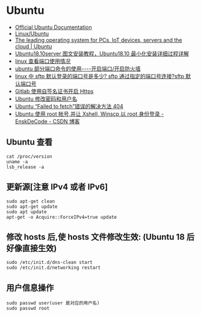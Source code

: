 # Ubuntu

- [Official Ubuntu Documentation](https://help.ubuntu.com/)
- [Linux/Ubuntu](https://www.cnblogs.com/bycnboy/p/10591620.html)
- [The leading operating system for PCs, IoT devices, servers and the cloud | Ubuntu](https://www.ubuntu.com/index_kylin)
- [Ubuntu18.10server 图文安装教程，Ubuntu18.10 最小化安装详细过程详解](http://www.piis.cn/zhishi/web1424.asp)
- [linux 查看端口使用情况](https://blog.csdn.net/zwhfyy/article/details/3971523)
- [ubuntu 部分端口命令的使用----开启端口/开启防火墙](http://www.cnblogs.com/zqunor/p/6417938.html)
- [linux 中 sftp 默认登录的端口号是多少? sftp 通过指定的端口号连接?sftp 默认端口号](https://www.cnblogs.com/chuanzhang053/p/8875759.html)
- [Gitlab 使用自签名证书开启 Https](https://www.jianshu.com/p/4111534b339f)
- [Ubuntu 修改密码和用户名](https://blog.csdn.net/qq_28959531/article/details/78989635)
- [Ubuntu “Failed to fetch”错误的解决方法 404](https://blog.csdn.net/xueer767/article/details/72864777)
- [Ubuntu 使用 root 帐号,并让 Xshell, Winscp 以 root 身份登录 - EnskDeCode - CSDN 博客](https://blog.csdn.net/tojohnonly/article/details/57184166)

## Ubuntu 查看

```shell
cat /proc/version
uname -a
lsb_release -a
```

## 更新源[注意 IPv4 或者 IPv6]

```shell
sudo apt-get clean
sudo apt-get update
sudo apt update
apt-get -o Acquire::ForceIPv4=true update
```

## 修改 hosts 后,使 hosts 文件修改生效: (Ubuntu 18 后好像直接生效)

```shell
sudo /etc/init.d/dns-clean start
sudo /etc/init.d/networking restart
```

## 用户信息操作

```shell
sudo passwd user(user 是对应的用户名)
sudo passwd root
```
